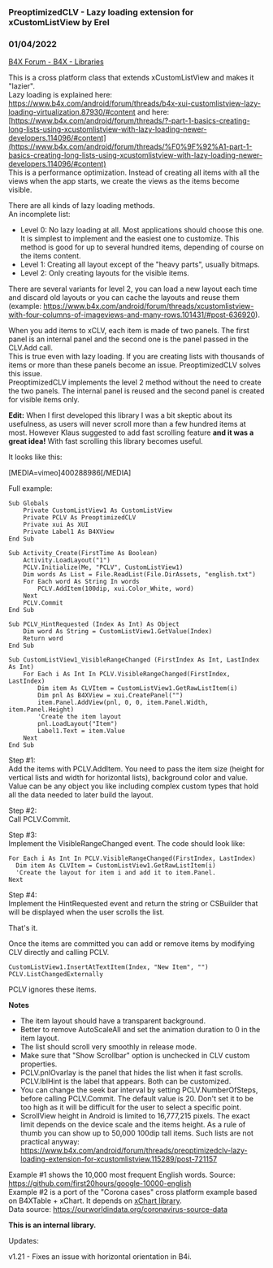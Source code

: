 ###  PreoptimizedCLV - Lazy loading extension for xCustomListView by Erel
### 01/04/2022
[B4X Forum - B4X - Libraries](https://www.b4x.com/android/forum/threads/115289/)

This is a cross platform class that extends xCustomListView and makes it "lazier".  
Lazy loading is explained here: <https://www.b4x.com/android/forum/threads/b4x-xui-customlistview-lazy-loading-virtualization.87930/#content> and here: [https://www.b4x.com/android/forum/threads/?-part-1-basics-creating-long-lists-using-xcustomlistview-with-lazy-loading-newer-developers.114096/#content](https://www.b4x.com/android/forum/threads/%F0%9F%92%A1-part-1-basics-creating-long-lists-using-xcustomlistview-with-lazy-loading-newer-developers.114096/#content)  
This is a performance optimization. Instead of creating all items with all the views when the app starts, we create the views as the items become visible.  
  
There are all kinds of lazy loading methods.  
An incomplete list:  

- Level 0: No lazy loading at all. Most applications should choose this one. It is simplest to implement and the easiest one to customize. This method is good for up to several hundred items, depending of course on the items content.
- Level 1: Creating all layout except of the "heavy parts", usually bitmaps.
- Level 2: Only creating layouts for the visible items.

There are several variants for level 2, you can load a new layout each time and discard old layouts or you can cache the layouts and reuse them (example: <https://www.b4x.com/android/forum/threads/xcustomlistview-with-four-columns-of-imageviews-and-many-rows.101431/#post-636920>).  
  
When you add items to xCLV, each item is made of two panels. The first panel is an internal panel and the second one is the panel passed in the CLV.Add call.  
This is true even with lazy loading. If you are creating lists with thousands of items or more than these panels become an issue. PreoptimizedCLV solves this issue.  
PreoptimizedCLV implements the level 2 method without the need to create the two panels. The internal panel is reused and the second panel is created for visible items only.  
  
**Edit:** When I first developed this library I was a bit skeptic about its usefulness, as users will never scroll more than a few hundred items at most. However Klaus suggested to add fast scrolling feature **and it was a great idea!** With fast scrolling this library becomes useful.  
  
It looks like this:  
  
[MEDIA=vimeo]400288986[/MEDIA]  
  
Full example:  

```B4X
Sub Globals  
    Private CustomListView1 As CustomListView  
    Private PCLV As PreoptimizedCLV  
    Private xui As XUI  
    Private Label1 As B4XView  
End Sub  
  
Sub Activity_Create(FirstTime As Boolean)  
    Activity.LoadLayout("1")  
    PCLV.Initialize(Me, "PCLV", CustomListView1)  
    Dim words As List = File.ReadList(File.DirAssets, "english.txt")  
    For Each word As String In words  
        PCLV.AddItem(100dip, xui.Color_White, word)  
    Next  
    PCLV.Commit  
End Sub  
  
Sub PCLV_HintRequested (Index As Int) As Object  
    Dim word As String = CustomListView1.GetValue(Index)  
    Return word  
End Sub  
  
Sub CustomListView1_VisibleRangeChanged (FirstIndex As Int, LastIndex As Int)  
    For Each i As Int In PCLV.VisibleRangeChanged(FirstIndex, LastIndex)  
        Dim item As CLVItem = CustomListView1.GetRawListItem(i)  
        Dim pnl As B4XView = xui.CreatePanel("")  
        item.Panel.AddView(pnl, 0, 0, item.Panel.Width, item.Panel.Height)  
        'Create the item layout  
        pnl.LoadLayout("Item")  
        Label1.Text = item.Value  
    Next  
End Sub
```

  
  
Step #1:  
Add the items with PCLV.AddItem. You need to pass the item size (height for vertical lists and width for horizontal lists), background color and value. Value can be any object you like including complex custom types that hold all the data needed to later build the layout.  
  
Step #2:  
Call PCLV.Commit.  
  
Step #3:  
Implement the VisibleRangeChanged event. The code should look like:  

```B4X
For Each i As Int In PCLV.VisibleRangeChanged(FirstIndex, LastIndex)  
  Dim item As CLVItem = CustomListView1.GetRawListItem(i)  
  'Create the layout for item i and add it to item.Panel.  
Next
```

  
  
Step #4:  
Implement the HintRequested event and return the string or CSBuilder that will be displayed when the user scrolls the list.  
  
That's it.  
  
Once the items are committed you can add or remove items by modifying CLV directly and calling PCLV.  

```B4X
CustomListView1.InsertAtTextItem(Index, "New Item", "")  
PCLV.ListChangedExternally
```

  
PCLV ignores these items.  
  
**Notes**  
  

- The item layout should have a transparent background.
- Better to remove AutoScaleAll and set the animation duration to 0 in the item layout.
- The list should scroll very smoothly in release mode.
- Make sure that "Show Scrollbar" option is unchecked in CLV custom properties.
- PCLV.pnlOvarlay is the panel that hides the list when it fast scrolls. PCLV.lblHint is the label that appears. Both can be customized.
- You can change the seek bar interval by setting PCLV.NumberOfSteps, before calling PCLV.Commit. The default value is 20. Don't set it to be too high as it will be difficult for the user to select a specific point.
- ScrollView height in Android is limited to 16,777,215 pixels. The exact limit depends on the device scale and the items height. As a rule of thumb you can show up to 50,000 100dip tall items. Such lists are not practical anyway: <https://www.b4x.com/android/forum/threads/preoptimizedclv-lazy-loading-extension-for-xcustomlistview.115289/post-721157>

  
Example #1 shows the 10,000 most frequent English words. Source: <https://github.com/first20hours/google-10000-english>  
Example #2 is a port of the "Corona cases" cross platform example based on B4XTable + xChart. It depends on [xChart library](https://www.b4x.com/android/forum/threads/91830/#content).  
Data source: <https://ourworldindata.org/coronavirus-source-data>  
  
**This is an internal library.**  
  
Updates:  
  
v1.21 - Fixes an issue with horizontal orientation in B4i.